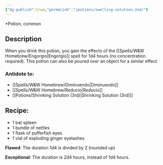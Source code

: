 ```yaml
---
{"dg-publish":true,"permalink":"/potions/swelling-solution-2nd/"}
---
```


*Potion, common 

## Description

When you drink this potion, you gain the effects of the [[Spells/W&W Homebrew/Engorgio\|Engorgio]] spell for 1d4 hours (no concentration required). This potion can also be poured over an object for a similar effect.

### Antidote to: 
- [[Spells/W&W Homebrew/Diminuendo\|Diminuendo]]
- [[Spells/W&W Homebrew/Reducio\|Reducio]] 
- [[Potions/Shrinking Solution (3rd)\|Shrinking Solution (3rd)]]

## Recipe:

- 1 bat spleen
- 1 bundle of nettles
- 1 flask of pufferfish eyes
- 1 vial of exploding ginger eyelashes

**Flawed**:
The duration 1d4 is divided by 2 (rounded up)

**Exceptional:** 
The duration is 2d4 hours, instead of 1d4 hours.